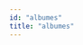 ```yaml
---
id: "albumes"
title: "albumes"
---
```

<app-tab-bar></app-tab-bar>
<app-paginator-browser ng-controller="resourcePaginatorCtrl">
    <div class="small-12 columns" ng-class="{'end': $last}" ng-repeat="card in elements()">
        <app-card-simple item="card" prefix="node.href"></app-card-simple>
    </div>
</app-paginator-browser>

